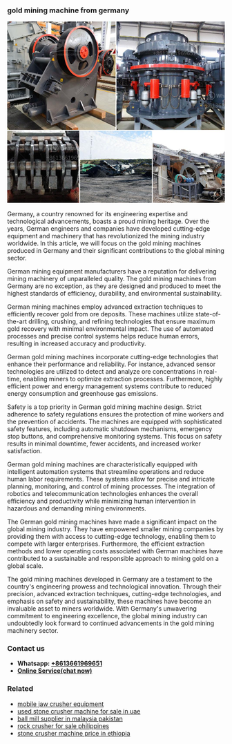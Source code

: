 <h3>gold mining machine from germany</h3><img src='1708497578.jpg' alt=''><p>Germany, a country renowned for its engineering expertise and technological advancements, boasts a proud mining heritage. Over the years, German engineers and companies have developed cutting-edge equipment and machinery that has revolutionized the mining industry worldwide. In this article, we will focus on the gold mining machines produced in Germany and their significant contributions to the global mining sector.</p><p>German mining equipment manufacturers have a reputation for delivering mining machinery of unparalleled quality. The gold mining machines from Germany are no exception, as they are designed and produced to meet the highest standards of efficiency, durability, and environmental sustainability.</p><p>German mining machines employ advanced extraction techniques to efficiently recover gold from ore deposits. These machines utilize state-of-the-art drilling, crushing, and refining technologies that ensure maximum gold recovery with minimal environmental impact. The use of automated processes and precise control systems helps reduce human errors, resulting in increased accuracy and productivity.</p><p>German gold mining machines incorporate cutting-edge technologies that enhance their performance and reliability. For instance, advanced sensor technologies are utilized to detect and analyze ore concentrations in real-time, enabling miners to optimize extraction processes. Furthermore, highly efficient power and energy management systems contribute to reduced energy consumption and greenhouse gas emissions.</p><p>Safety is a top priority in German gold mining machine design. Strict adherence to safety regulations ensures the protection of mine workers and the prevention of accidents. The machines are equipped with sophisticated safety features, including automatic shutdown mechanisms, emergency stop buttons, and comprehensive monitoring systems. This focus on safety results in minimal downtime, fewer accidents, and increased worker satisfaction.</p><p>German gold mining machines are characteristically equipped with intelligent automation systems that streamline operations and reduce human labor requirements. These systems allow for precise and intricate planning, monitoring, and control of mining processes. The integration of robotics and telecommunication technologies enhances the overall efficiency and productivity while minimizing human intervention in hazardous and demanding mining environments.</p><p>The German gold mining machines have made a significant impact on the global mining industry. They have empowered smaller mining companies by providing them with access to cutting-edge technology, enabling them to compete with larger enterprises. Furthermore, the efficient extraction methods and lower operating costs associated with German machines have contributed to a sustainable and responsible approach to mining gold on a global scale.</p><p>The gold mining machines developed in Germany are a testament to the country's engineering prowess and technological innovation. Through their precision, advanced extraction techniques, cutting-edge technologies, and emphasis on safety and sustainability, these machines have become an invaluable asset to miners worldwide. With Germany's unwavering commitment to engineering excellence, the global mining industry can undoubtedly look forward to continued advancements in the gold mining machinery sector.</p><h3>Contact us</h3><ul><li><strong>Whatsapp:&nbsp;<a href="https://wa.me/8613661969651">+8613661969651</a></strong></li><li><a href="https://swt.shibang-china.com/?git&amp;zhl&amp;gold mining machine from germany"><strong>Online Service(chat now)</strong></a></li></ul><h3>Related</h3><ul><li><a href='mobile jaw crusher equipment.md'>mobile jaw crusher equipment</a></li><li><a href='used stone crusher machine for sale in uae.md'>used stone crusher machine for sale in uae</a></li><li><a href='ball mill supplier in malaysia pakistan.md'>ball mill supplier in malaysia pakistan</a></li><li><a href='rock crusher for sale philippines.md'>rock crusher for sale philippines</a></li><li><a href='stone crusher machine price in ethiopia.md'>stone crusher machine price in ethiopia</a></li></ul>